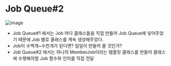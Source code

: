 # Job Queue#2
![image](https://user-images.githubusercontent.com/68372094/161680778-da570871-eca2-4cc3-9ff9-9e7549508021.png)
* Job Queue#1 에서는 Job 마다 클래스들을 직접 만들어 Job Queue에 넣어주었기 때문에 Job 별로 클래스를 계속 생성해주었다.    
* Job이 수백개~수천개가 된다면? 일일이 만들어 줄 것인가?   
* Job Queue#2 에서는 하나의 MemberJob이라는 템플릿 클래스를 만들어 클래스에 수행해야할 Job 함수와 인자를 직접 전달   
